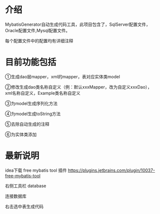 # 介绍
MybatisGenerator自动生成代码工具，此项目包含了，SqlServer配置文件，Oracle配置文件,Mysql配置文件。

每个配置文件中的配置均有详细注释

# 目前功能包括
①生成dao层mapper，xml的mapper，表对应实体类model

②修改生成dao类名称自定义（例：默认xxxMapper，改为自定义xxxDao），xml名称自定义，Example类名称自定义

③为model生成序列化方法

④为model生成toString方法

⑤去除自动生成的注释

⑥为实体类添加

# 最新说明
idea下载 free mybatis tool 插件
https://plugins.jetbrains.com/plugin/10037-free-mybatis-tool

右侧工具栏 database 

连接数据库

右击选中表生成代码
